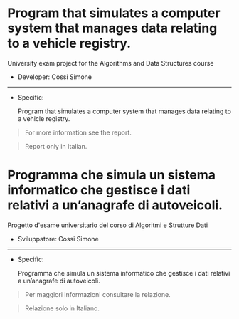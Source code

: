 # Program that simulates a computer system that manages data relating to a vehicle registry.
University exam project for the Algorithms and Data Structures course

- Developer:  Cossi Simone

------------

- Specific:

  Program that simulates a computer system that manages data relating to a vehicle registry.

> For more information see the report.

> Report only in Italian.



# Programma che simula un sistema informatico che gestisce i dati relativi a un’anagrafe di autoveicoli.
Progetto d'esame universitario del corso di Algoritmi e Strutture Dati

- Sviluppatore:  Cossi Simone

------------

- Specific:

  Programma che simula un sistema informatico che gestisce i dati relativi a un’anagrafe di autoveicoli.

> Per maggiori informazioni consultare la relazione.

> Relazione solo in Italiano.

